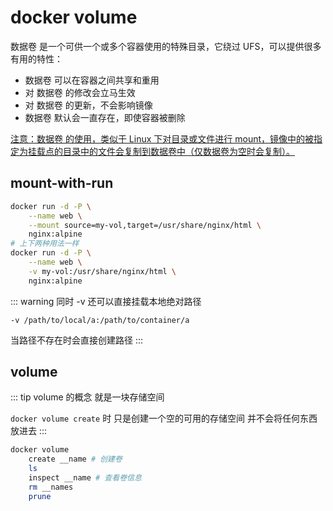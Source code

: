 # docker volume

数据卷 是一个可供一个或多个容器使用的特殊目录，它绕过 UFS，可以提供很多有用的特性：
- 数据卷 可以在容器之间共享和重用
- 对 数据卷 的修改会立马生效
- 对 数据卷 的更新，不会影响镜像
- 数据卷 默认会一直存在，即使容器被删除

[注意：数据卷 的使用，类似于 Linux 下对目录或文件进行 mount，镜像中的被指定为挂载点的目录中的文件会复制到数据卷中（仅数据卷为空时会复制）。][1]

## mount-with-run

```bash
docker run -d -P \
    --name web \
    --mount source=my-vol,target=/usr/share/nginx/html \
    nginx:alpine
# 上下两种用法一样
docker run -d -P \
    --name web \
    -v my-vol:/usr/share/nginx/html \
    nginx:alpine
```

::: warning
同时 -v 还可以直接挂载本地绝对路径

`-v /path/to/local/a:/path/to/container/a`

当路径不存在时会直接创建路径
:::

## volume

::: tip
volume 的概念 就是一块存储空间

`docker volume create` 时 只是创建一个空的可用的存储空间 并不会将任何东西放进去
:::

```bash
docker volume
    create __name # 创建卷
    ls
    inspect __name # 查看卷信息
    rm __names
    prune
```

[1]: https://yeasy.gitbook.io/docker_practice/data_management/volume